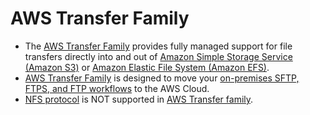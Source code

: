 # AWS Transfer Family
- The [AWS Transfer Family](https://aws.amazon.com/aws-transfer-family/) provides fully managed support for file transfers directly into and out of [Amazon Simple Storage Service (Amazon S3)](../../7_StorageServices/3_ObjectStorageS3/Readme.md) or [Amazon Elastic File System (Amazon EFS)](../../7_StorageServices/2_FileStorageTypes/AmazonEFS.md).
- [AWS Transfer Family](../../7_StorageServices/Network-Protocol-Support.md) is designed to move your [on-premises SFTP, FTPS, and FTP workflows](../../7_StorageServices/Network-Protocol-Support.md) to the AWS Cloud. 
- [NFS protocol](../../7_StorageServices/Network-Protocol-Support.md) is NOT supported in [AWS Transfer family](../../7_StorageServices/Network-Protocol-Support.md).

[](../assets/AWS-Transfer-Family.png)
